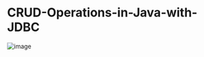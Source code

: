 # CRUD-Operations-in-Java-with-JDBC
![image](https://github.com/user-attachments/assets/5a133596-9847-419c-9146-57eb83984b2a)
